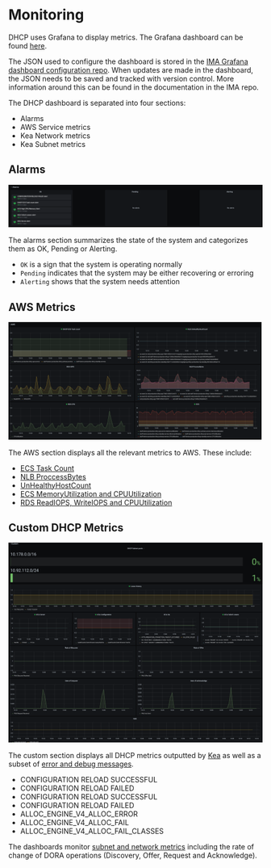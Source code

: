 # Monitoring

DHCP uses Grafana to display metrics. The Grafana dashboard can be found [here](https://monitoring-alerting.staff.service.justice.gov.uk/d/cEwjsH1Gk/kea-dhcp-metrics?orgId=1&refresh=1m).

The JSON used to configure the dashboard is stored in the  [IMA Grafana dashboard configuration repo](https://github.com/ministryofjustice/staff-infrastructure-monitoring-config/blob/main/integrations/staff-device-dns-dhcp-infrastructure/dashboards/dhcp/dhcp_template.json). When updates are made in the dashboard, the JSON needs to be saved and tracked with version control. More information around this can be found in the documentation in the IMA repo.

The DHCP dashboard is separated into four sections:

- Alarms
- AWS Service metrics
- Kea Network metrics
- Kea Subnet metrics

## Alarms

![alarms](./images/monitoring/alarms_panel.png)

The alarms section summarizes the state of the system and categorizes them as OK, Pending or Alerting.

- `OK` is a sign that the system is operating normally
- `Pending` indicates that the system may be either recovering or erroring
- `Alerting` shows that the system needs attention

## AWS Metrics

![aws](./images/monitoring/aws_panel.png)

The AWS section displays all the relevant metrics to AWS. These include:

- [ECS Task Count](https://docs.aws.amazon.com/AmazonECS/latest/developerguide/cloudwatch-metrics.html)
- [NLB ProccessBytes](https://docs.aws.amazon.com/elasticloadbalancing/latest/network/load-balancer-cloudwatch-metrics.html)
- [UnHealthyHostCount](https://docs.aws.amazon.com/elasticloadbalancing/latest/classic/elb-cloudwatch-metrics.html)
- [ECS MemoryUtilization and CPUUtilization](https://docs.aws.amazon.com/AmazonECS/latest/developerguide/cloudwatch-metrics.html)
- [RDS ReadIOPS, WriteIOPS and CPUUtilization](https://docs.aws.amazon.com/AmazonRDS/latest/UserGuide/CHAP_Storage.html#Concepts.Storage.Metrics)

## Custom DHCP Metrics

![Custom DHCP Metrics](./images/monitoring/custom_panel.png)

The custom section displays all DHCP metrics outputted by [Kea](https://cloudsmith.io/~isc/repos/kea-1-8/packages/) as well as a subset of [error and debug messages](https://kea.readthedocs.io/en/kea-1.8.0/kea-messages.html).

- CONFIGURATION RELOAD SUCCESSFUL
- CONFIGURATION RELOAD FAILED
- CONFIGURATION RELOAD SUCCESSFUL
- CONFIGURATION RELOAD FAILED
- ALLOC_ENGINE_V4_ALLOC_ERROR
- ALLOC_ENGINE_V4_ALLOC_FAIL
- ALLOC_ENGINE_V4_ALLOC_FAIL_CLASSES

The dashboards monitor [subnet and network metrics](https://kea.readthedocs.io/en/kea-1.8.1/arm/stats.html) including the rate of change of DORA operations (Discovery, Offer, Request and Acknowledge).
